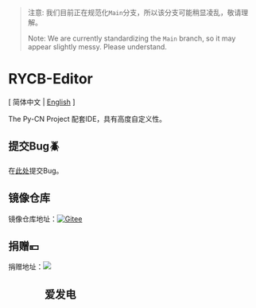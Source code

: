 > 注意: 我们目前正在规范化`Main`分支，所以该分支可能稍显凌乱，敬请理解。
> 
> Note: We are currently standardizing the `Main` branch, so it may appear slightly messy. Please understand.

# RYCB-Editor

\[ 简体中文 | [English](https://github.com/RYCBStudio/RYCB-Editor/README_EN.md) \]

The Py-CN Project 配套IDE，具有高度自定义性。

## 提交Bug🪲
在[此处](https://github.com/RYCBStudio/RYCB-Editor/issues)提交Bug。

## 镜像仓库
镜像仓库地址：[![Gitee](https://gitee.com/static/images/logo.svg?t=158106664)](https://gitee.com/RYCBStudio/RYCB-Editor)

## 捐赠💴
捐赠地址：[![](https://static.afdiancdn.com/static/img/logo/logo.png)](https://afdian.net/a/RYCBstudio)

## &emsp;&emsp;&emsp;&nbsp;&nbsp;爱发电
